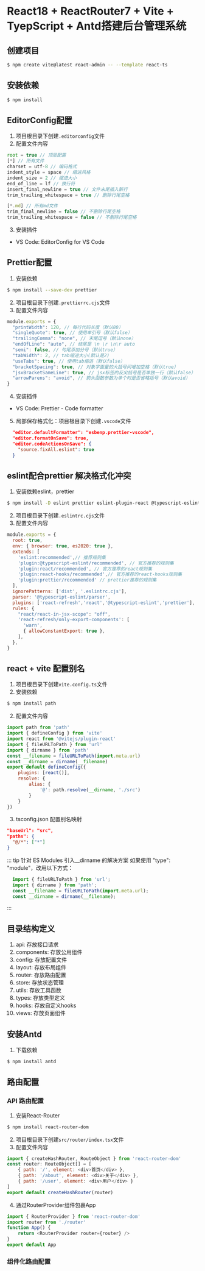 # React18 + ReactRouter7 + Vite + TyepScript + Antd搭建后台管理系统

## 创建项目
```bash
$ npm create vite@latest react-admin -- --template react-ts
```

## 安装依赖
```bash
$ npm install
```

## EditorConfig配置
1. 项目根目录下创建`.editorconfig`文件
2. 配置文件内容
```js
root = true // 顶层配置
[*] // 所有文件
charset = utf-8 // 编码格式
indent_style = space // 缩进风格
indent_size = 2 // 缩进大小
end_of_line = lf // 换行符 
insert_final_newline = true // 文件末尾插入新行
trim_trailing_whitespace = true // 删除行尾空格

[*.md] // 所有md文件
trim_final_newline = false // 不删除行尾空格
trim_trailing_whitespace = false // 不删除行尾空格
```
3. 安装插件
- VS Code: EditorConfig for VS Code

## Prettier配置
1. 安装依赖
```bash
$ npm install --save-dev prettier
```
2. 项目根目录下创建`.prettierrc.cjs`文件
3. 配置文件内容
```js
module.exports = {
  "printWidth": 120, // 每行代码长度（默认80）
  "singleQuote": true, // 使用单引号（默认false）
  "trailingComma": "none", // 末尾逗号（默认none）
  "endOfLine": "auto", // 结尾是 \n \r \n\r auto
  "semi": false, // 句尾添加分号（默认true）
  "tabWidth": 2, // tab缩进大小(默认是2)
  "useTabs": true, // 使用tab缩进（默认false）
  "bracketSpacing": true, // 对象字面量的大括号间增加空格（默认true）
  "jsxBracketSameLine": true, // jsx标签的反尖括号是否单独一行（默认false）
  "arrowParens": "avoid", // 箭头函数参数为单个时是否省略括号（默认avoid）
}
```
4. 安装插件
- VS Code: Prettier - Code formatter
5. 局部保存格式化：项目根目录下创建`.vscode`文件
```json
  "editor.defaultFormatter": "esbenp.prettier-vscode",
  "editor.formatOnSave": true,
  "editor.codeActionsOnSave": {
    "source.fixAll.eslint": true
  }
```

## eslint配合prettier 解决格式化冲突
1. 安装依赖eslint，prettier
```bash
$ npm install -D eslint prettier eslint-plugin-react @typescript-eslint/eslint-plugin @typescript-eslint/parser eslint-config-prettier
```
2. 项目根目录下创建`.eslintrc.cjs`文件
3. 配置文件内容
```js
module.exports = {
  root: true,
  env: { browser: true, es2020: true },
  extends: [
    'eslint:recommended',// 推荐规则集
    'plugin:@typescript-eslint/recommended', // 官方推荐的规则集
    'plugin:react/recommended', // 官方推荐的react规则集
    'plugin:react-hooks/recommended',// 官方推荐的react-hooks规则集
    'plugin:prettier/recommended' // prettier推荐的规则集
  ],
  ignorePatterns: ['dist', '.eslintrc.cjs'],
  parser: '@typescript-eslint/parser',
  plugins: ['react-refresh','react','@typescript-eslint','prettier'],
  rules: {
    "react/react-in-jsx-scope": "off",
    'react-refresh/only-export-components': [
      'warn',
      { allowConstantExport: true },
    ],
  },
}
```

## react + vite 配置别名
1. 项目根目录下创建`vite.config.ts`文件
2. 安装依赖
```bash
$ npm install path
```
2. 配置文件内容
```js
import path from 'path'
import { defineConfig } from 'vite'
import react from '@vitejs/plugin-react'
import { fileURLToPath } from 'url'
import { dirname } from 'path'
const __filename = fileURLToPath(import.meta.url)
const __dirname = dirname(__filename)
export default defineConfig({
	plugins: [react()],
	resolve: {
		alias: {
			'@': path.resolve(__dirname, './src')
		}
	}
})
```
3. tsconfig.json 配置别名映射
```json
"baseUrl": "src",
"paths": {
  "@/*": ["*"]
}
```

::: tip 针对 ES Modules 引入__dirname 的解决方案
  如果使用 "type": "module"，改用以下方式：
  ```js
    import { fileURLToPath } from 'url';
    import { dirname } from 'path';
    const __filename = fileURLToPath(import.meta.url);
    const __dirname = dirname(__filename);
  ```
:::
## 目录结构定义
1. api: 存放接口请求
2. components: 存放公用组件
3. config: 存放配置文件
4. layout: 存放布局组件
5. router: 存放路由配置
6. store: 存放状态管理
7. utils: 存放工具函数
8. types: 存放类型定义
9. hooks: 存放自定义hooks
10. views: 存放页面组件

## 安装Antd
1. 下载依赖
```bash
$ npm install antd
```

## 路由配置

### API 路由配置
1. 安装React-Router
```bash
$ npm install react-router-dom
```
2. 项目根目录下创建`src/router/index.tsx`文件
3. 配置文件内容
```js
import { createHashRouter, RouteObject } from 'react-router-dom'
const router: RouteObject[] = [
	{ path: '/', element: <div>首页</div> },
	{ path: '/about', element: <div>关于</div> },
	{ path: '/user', element: <div>用户</div> }
]
export default createHashRouter(router)
```
4. 通过RouterProvider组件包裹App
```js
import { RouterProvider } from 'react-router-dom'
import router from './router'
function App() {
	return <RouterProvider router={router} />
}
export default App
```

### 组件化路由配置
  